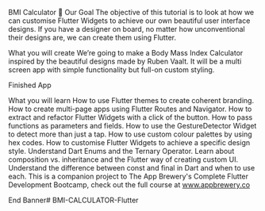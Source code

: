 BMI Calculator 💪
Our Goal
The objective of this tutorial is to look at how we can customise Flutter Widgets to achieve our own beautiful user interface designs. If you have a designer on board, no matter how unconventional their designs are, we can create them using Flutter.

What you will create
We’re going to make a Body Mass Index Calculator inspired by the beautiful designs made by Ruben Vaalt. It will be a multi screen app with simple functionality but full-on custom styling.

Finished App

What you will learn
How to use Flutter themes to create coherent branding.
How to create multi-page apps using Flutter Routes and Navigator.
How to extract and refactor Flutter Widgets with a click of the button.
How to pass functions as parameters and fields.
How to use the GestureDetector Widget to detect more than just a tap.
How to use custom colour palettes by using hex codes.
How to customise Flutter Widgets to achieve a specific design style.
Understand Dart Enums and the Ternary Operator.
Learn about composition vs. inheritance and the Flutter way of creating custom UI.
Understand the difference between const and final in Dart and when to use each.
This is a companion project to The App Brewery's Complete Flutter Development Bootcamp, check out the full course at www.appbrewery.co

End Banner# BMI-CALCULATOR-Flutter
